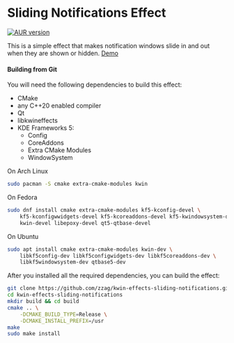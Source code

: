 # Sliding Notifications Effect

[![AUR version](https://img.shields.io/aur/version/kwin-effects-sliding-notifications)](https://aur.archlinux.org/packages/kwin-effects-sliding-notifications/)

This is a simple effect that makes notification windows slide in and out when they are shown or hidden. [Demo](https://youtu.be/6uzv8r8Oqf4)


#### Building from Git

You will need the following dependencies to build this effect:

* CMake
* any C++20 enabled compiler
* Qt
* libkwineffects
* KDE Frameworks 5:
    - Config
    - CoreAddons
    - Extra CMake Modules
    - WindowSystem

On Arch Linux

```sh
sudo pacman -S cmake extra-cmake-modules kwin
```

On Fedora

```sh
sudo dnf install cmake extra-cmake-modules kf5-kconfig-devel \
    kf5-kconfigwwidgets-devel kf5-kcoreaddons-devel kf5-kwindowsystem-devel \
    kwin-devel libepoxy-devel qt5-qtbase-devel
```

On Ubuntu

```sh
sudo apt install cmake extra-cmake-modules kwin-dev \
    libkf5config-dev libkf5configwidgets-dev libkf5coreaddons-dev \
    libkf5windowsystem-dev qtbase5-dev
```

After you installed all the required dependencies, you can build
the effect:

```sh
git clone https://github.com/zzag/kwin-effects-sliding-notifications.git
cd kwin-effects-sliding-notifications
mkdir build && cd build
cmake .. \
    -DCMAKE_BUILD_TYPE=Release \
    -DCMAKE_INSTALL_PREFIX=/usr
make
sudo make install
```

